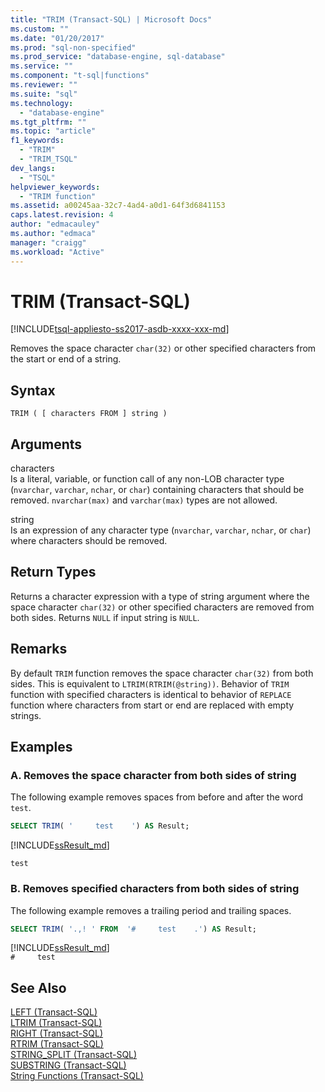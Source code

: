 ```yaml
---
title: "TRIM (Transact-SQL) | Microsoft Docs"
ms.custom: ""
ms.date: "01/20/2017"
ms.prod: "sql-non-specified"
ms.prod_service: "database-engine, sql-database"
ms.service: ""
ms.component: "t-sql|functions"
ms.reviewer: ""
ms.suite: "sql"
ms.technology: 
  - "database-engine"
ms.tgt_pltfrm: ""
ms.topic: "article"
f1_keywords: 
  - "TRIM"
  - "TRIM_TSQL"
dev_langs: 
  - "TSQL"
helpviewer_keywords: 
  - "TRIM function"
ms.assetid: a00245aa-32c7-4ad4-a0d1-64f3d6841153
caps.latest.revision: 4
author: "edmacauley"
ms.author: "edmaca"
manager: "craigg"
ms.workload: "Active"
---
```

# TRIM (Transact-SQL)
[!INCLUDE[tsql-appliesto-ss2017-asdb-xxxx-xxx-md](../../includes/tsql-appliesto-ss2017-asdb-xxxx-xxx-md.md)]

Removes the space character `char(32)` or other specified characters from the start or end of a string.  
 
## Syntax   
```
TRIM ( [ characters FROM ] string ) 
```
[//]: # "[ BOTH | LEADING | TRAILING ] not yet available."

## Arguments   

characters   
Is a literal, variable, or function call of any non-LOB character type (`nvarchar`, `varchar`, `nchar`, or `char`) containing characters that should be removed. `nvarchar(max)` and `varchar(max)` types are not allowed.

string   
Is an expression of any character type (`nvarchar`, `varchar`, `nchar`, or `char`) where characters should be removed.

## Return Types   
Returns a character expression with a type of string argument where the space character `char(32)` or other specified characters are removed from both sides. Returns `NULL` if input string is `NULL`.

## Remarks   
By default `TRIM` function removes the space character `char(32)` from both sides. This is equivalent to `LTRIM(RTRIM(@string))`. Behavior of `TRIM ` function with specified characters is identical to behavior of `REPLACE` function where characters from start or end are replaced with empty strings.


## Examples
### A.  Removes the space character from both sides of string   
The following example removes spaces from before and after the word `test`.   
```sql
SELECT TRIM( '     test    ') AS Result;
```

[!INCLUDE[ssResult_md](../../includes/ssresult-md.md)]   

`test`


### B.  Removes specified characters from both sides of string   
The following example removes a trailing period and trailing spaces.
```sql
SELECT TRIM( '.,! ' FROM  '#     test    .') AS Result;
```

[!INCLUDE[ssResult_md](../../includes/ssresult-md.md)]   
`#     test`


## See Also
 [LEFT &#40;Transact-SQL&#41;](../../t-sql/functions/left-transact-sql.md)  
 [LTRIM &#40;Transact-SQL&#41;](../../t-sql/functions/ltrim-transact-sql.md)  
 [RIGHT &#40;Transact-SQL&#41;](../../t-sql/functions/right-transact-sql.md)  
 [RTRIM &#40;Transact-SQL&#41;](../../t-sql/functions/rtrim-transact-sql.md)  
 [STRING_SPLIT &#40;Transact-SQL&#41;](../../t-sql/functions/string-split-transact-sql.md)  
 [SUBSTRING &#40;Transact-SQL&#41;](../../t-sql/functions/substring-transact-sql.md)  
 [String Functions &#40;Transact-SQL&#41;](../../t-sql/functions/string-functions-transact-sql.md)   
